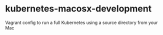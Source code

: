 kubernetes-macosx-development
=============================

Vagrant config to run a full Kubernetes using a source directory from your Mac
